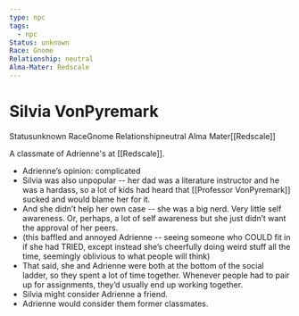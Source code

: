 ```yaml
---
type: npc
tags:
  - npc
Status: unknown
Race: Gnome
Relationship: neutral
Alma-Mater: Redscale
---
```


# Silvia VonPyremark

<span class="dataview inline-field"><span class="inline-field-key">Status</span><span class="inline-field-value">unknown</span></span>
<span class="dataview inline-field"><span class="inline-field-key">Race</span><span class="inline-field-value">Gnome</span></span>
<span class="dataview inline-field"><span class="inline-field-key">Relationship</span><span class="inline-field-value">neutral</span></span>
<span class="dataview inline-field"><span class="inline-field-key">Alma Mater</span><span class="inline-field-value">[[Redscale]]</span></span>

A classmate of Adrienne's at [[Redscale]].

-   Adrienne’s opinion: complicated  
-   Silvia was also unpopular -- her dad was a literature instructor and he was a hardass, so a lot of kids had heard that [[Professor VonPyremark]] sucked and would blame her for it.    
-   And she didn’t help her own case -- she was a big nerd. Very little self awareness. Or, perhaps, a lot of self awareness but she just didn’t want the approval of her peers.    
-   (this baffled and annoyed Adrienne -- seeing someone who COULD fit in if she had TRIED, except instead she’s cheerfully doing weird stuff all the time, seemingly oblivious to what people will think)    
-   That said, she and Adrienne were both at the bottom of the social ladder, so they spent a lot of time together. Whenever people had to pair up for assignments, they’d usually end up working together.  
-   Silvia might consider Adrienne a friend.
-   Adrienne would consider them former classmates.
    

